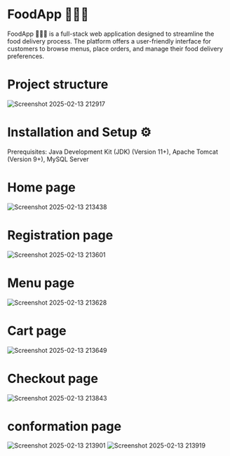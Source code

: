 # FoodApp 🍔🍕🍱
FoodApp 🍔🍕🍱 is a full-stack web application designed to streamline the food delivery process. The platform offers a user-friendly interface for customers to browse menus, place orders, and manage their food delivery preferences.
# Project structure
![Screenshot 2025-02-13 212917](https://github.com/user-attachments/assets/adc72485-7556-44da-b98c-e99c9a020d9e)
# Installation and Setup ⚙️
Prerequisites:
   Java Development Kit (JDK) (Version 11+),
   Apache Tomcat (Version 9+),
   MySQL Server
# Home page
![Screenshot 2025-02-13 213438](https://github.com/user-attachments/assets/8b9c4f4e-41a4-4a89-a97e-96112d5d79c3)
# Registration page 
![Screenshot 2025-02-13 213601](https://github.com/user-attachments/assets/dcb61d31-c60d-42d9-be9e-5d0498d7f166)
# Menu page
![Screenshot 2025-02-13 213628](https://github.com/user-attachments/assets/149ff140-2cd3-4f10-8f75-db25bb47fd68)
# Cart page
![Screenshot 2025-02-13 213649](https://github.com/user-attachments/assets/4acbc10a-aa12-4c0b-b1ac-21b798916a7b)
# Checkout page
![Screenshot 2025-02-13 213843](https://github.com/user-attachments/assets/4bc87323-5052-470c-b640-3af37f192791)
# conformation page
![Screenshot 2025-02-13 213901](https://github.com/user-attachments/assets/0cdb6a03-a218-4f3d-88c1-a0f39f0d3346)
![Screenshot 2025-02-13 213919](https://github.com/user-attachments/assets/6d30f7c2-3ce6-4c55-9366-ffa3554d7c89)








